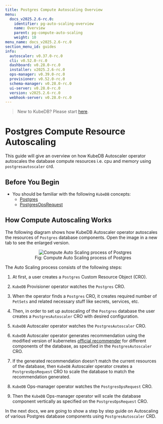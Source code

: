 ```yaml
---
title: Postgres Compute Autoscaling Overview
menu:
  docs_v2025.2.6-rc.0:
    identifier: pg-auto-scaling-overview
    name: Overview
    parent: pg-compute-auto-scaling
    weight: 10
menu_name: docs_v2025.2.6-rc.0
section_menu_id: guides
info:
  autoscaler: v0.37.0-rc.0
  cli: v0.52.0-rc.0
  dashboard: v0.28.0-rc.0
  installer: v2025.2.6-rc.0
  ops-manager: v0.39.0-rc.0
  provisioner: v0.52.0-rc.0
  schema-manager: v0.28.0-rc.0
  ui-server: v0.28.0-rc.0
  version: v2025.2.6-rc.0
  webhook-server: v0.28.0-rc.0
---
```


> New to KubeDB? Please start [here](/docs/v2025.2.6-rc.0/README).

# Postgres Compute Resource Autoscaling

This guide will give an overview on how KubeDB Autoscaler operator autoscales the database compute resources i.e. cpu and memory using `postgresautoscaler` crd.

## Before You Begin

- You should be familiar with the following `KubeDB` concepts:
  - [Postgres](/docs/v2025.2.6-rc.0/guides/postgres/concepts/postgres)
  - [PostgresOpsRequest](/docs/v2025.2.6-rc.0/guides/postgres/concepts/opsrequest)

## How Compute Autoscaling Works

The following diagram shows how KubeDB Autoscaler operator autoscales the resources of `Postgres` database components. Open the image in a new tab to see the enlarged version.

<figure align="center">
  <img alt="Compute Auto Scaling process of Postgres" src="/docs/v2025.2.6-rc.0/images/postgres/pg-compute-process.svg">
<figcaption align="center">Fig: Compute Auto Scaling process of Postgres</figcaption>
</figure>

The Auto Scaling process consists of the following steps:

1. At first, a user creates a `Postgres` Custom Resource Object (CRO).

2. `KubeDB` Provisioner  operator watches the `Postgres` CRO.

3. When the operator finds a `Postgres` CRO, it creates required number of `PetSets` and related necessary stuff like secrets, services, etc.

4. Then, in order to set up autoscaling of the `Postgres` database the user creates a `PostgresAutoscaler` CRO with desired configuration.

5. `KubeDB` Autoscaler operator watches the `PostgresAutoscaler` CRO.

6. `KubeDB` Autoscaler operator generates recommendation using the modified version of kubernetes [official recommender](https://github.com/kubernetes/autoscaler/tree/master/vertical-pod-autoscaler/pkg/recommender) for different components of the database, as specified in the `PostgresAutoscaler` CRO.

7. If the generated recommendation doesn't match the current resources of the database, then `KubeDB` Autoscaler operator creates a `PostgresOpsRequest` CRO to scale the database to match the recommendation generated.

8. `KubeDB` Ops-manager operator watches the `PostgresOpsRequest` CRO.

9. Then the `KubeDB` Ops-manager operator will scale the database component vertically as specified on the `PostgresOpsRequest` CRO.

In the next docs, we are going to show a step by step guide on Autoscaling of various Postgres database components using `PostgresAutoscaler` CRD.
